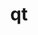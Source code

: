 ---
title: "qt"
layout: cache
categories: [package, v0.21.0]
meta: {"versions": ["5.15.11"], "compilers": ["gcc@=11.1.0"], "oss": ["ubuntu20.04"], "platforms": ["linux"], "targets": ["x86_64_v3"], "stacks": ["data-vis-sdk", "root"], "num_specs": 1, "num_specs_by_stack": {"root": 1, "data-vis-sdk": 1}}
spec_details: [{"hash": "dymbenpdp7n2beqogq4rorvbmem3yqrc", "compiler": "gcc@=11.1.0", "versions": ["5.15.11"], "os": "ubuntu20.04", "platform": "linux", "target": "x86_64_v3", "variants": ["build_system=generic", "~dbus", "~debug", "~doc", "~examples", "~framework", "~gtk", "+gui", "~location", "+opengl", "patches=2081e9c,51aeba5,75bcb42,78c70fb,7f34d48,84b0991,8cd4be9,9378afd", "~phonon", "+shared", "+sql", "+ssl", "+tools", "~webkit"], "stacks": ["root", "data-vis-sdk"], "size": "-", "tarball": "https://binaries.spack.io/releases/v0.21.0/build_cache/linux-ubuntu20.04-x86_64_v3/gcc-11.1.0/qt-5.15.11/linux-ubuntu20.04-x86_64_v3-gcc-11.1.0-qt-5.15.11-dymbenpdp7n2beqogq4rorvbmem3yqrc.spack"}]
---